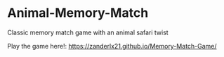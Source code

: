 # Animal-Memory-Match
Classic memory match game with an animal safari twist

Play the game here!: https://zanderlx21.github.io/Memory-Match-Game/

